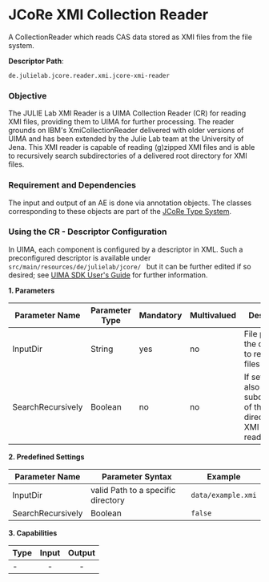 # JCoRe XMI Collection Reader
A CollectionReader which reads CAS data stored as XMI files from the file system. 

**Descriptor Path**:
```
de.julielab.jcore.reader.xmi.jcore-xmi-reader
```
### Objective
The JULIE Lab XMI Reader is a UIMA Collection Reader (CR) for reading XMI files, providing them to UIMA for further processing. The reader grounds on IBM's XmiCollectionReader delivered with older versions of UIMA and has been extended by the Julie Lab team at the University of Jena.
This XMI reader is capable of reading (g)zipped XMI files and is able to recursively search subdirectories of a delivered root directory for XMI files.


### Requirement and Dependencies
The input and output of an AE is done via annotation objects. The classes corresponding to these objects are part of the [JCoRe Type System](https://github.com/JULIELab/jcore-base/tree/master/jcore-types).


### Using the CR - Descriptor Configuration
In UIMA, each component is configured by a descriptor in XML. Such a preconfigured descriptor is available under `src/main/resources/de/julielab/jcore/ ` but it can be further edited if so desired; see [UIMA SDK User's Guide](https://uima.apache.org/downloads/releaseDocs/2.1.0-incubating/docs/html/tools/tools.html#ugr.tools.cde) for further information.

**1. Parameters**

| Parameter Name | Parameter Type | Mandatory | Multivalued | Description |
|----------------|----------------|-----------|-------------|-------------|
| InputDir| String | yes | no | File path to the directory to read XMI files from. |
| SearchRecursively | Boolean | no | no | If set to true, also searches subdirectories of the input directory for XMI files to read. |

**2. Predefined Settings**

| Parameter Name | Parameter Syntax | Example |
|----------------|------------------|---------|
| InputDir | valid Path to a specific directory | `data/example.xmi` |
| SearchRecursively | Boolean | `false` |

**3. Capabilities**

| Type | Input | Output |
|------|:-----:|:------:|
|- | - | - |

